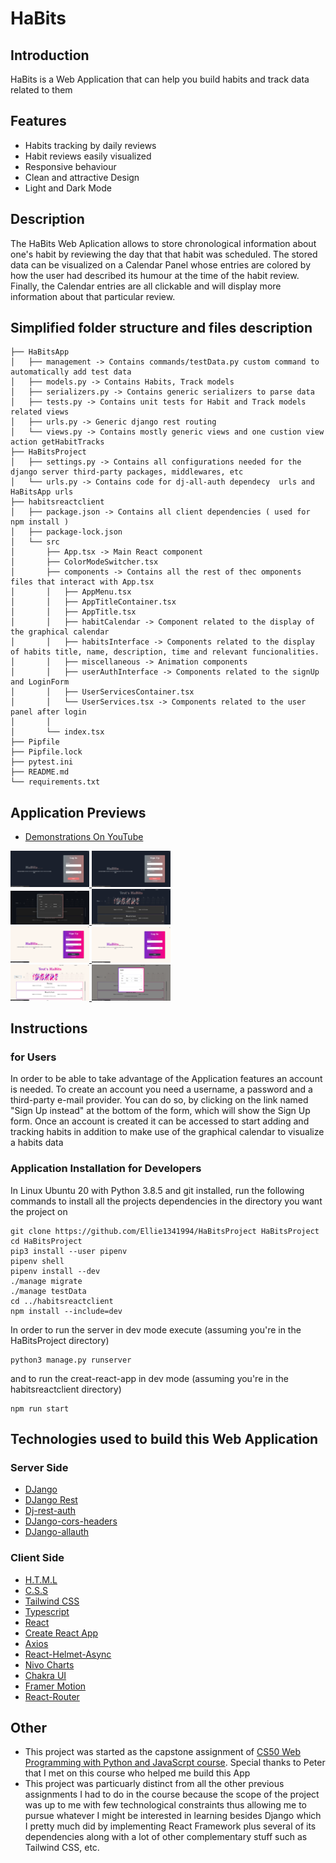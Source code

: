 # HaBits
## Introduction
HaBits is a Web Application that can help you build habits and track data related to them

## Features
- Habits tracking by daily reviews
- Habit reviews easily visualized
- Responsive behaviour
- Clean and attractive Design
- Light and Dark Mode

## Description
The HaBits Web Aplication allows to store chronological information about one's habit by reviewing the day that that habit was scheduled. The stored data can be visualized on a Calendar Panel whose entries are colored by how the user had described its humour at the time of the habit review.
Finally, the Calendar entries are all clickable and will display more information about that particular review.

## Simplified folder structure and files description
```
├── HaBitsApp
│   ├── management -> Contains commands/testData.py custom command to automatically add test data
│   ├── models.py -> Contains Habits, Track models
│   ├── serializers.py -> Contains generic serializers to parse data
│   ├── tests.py -> Contains unit tests for Habit and Track models related views
│   ├── urls.py -> Generic django rest routing
│   └── views.py -> Contains mostly generic views and one custion view action getHabitTracks
├── HaBitsProject
│   ├── settings.py -> Contains all configurations needed for the django server third-party packages, middlewares, etc
│   └── urls.py -> Contains code for dj-all-auth dependecy  urls and HaBitsApp urls
├── habitsreactclient
│   ├── package.json -> Contains all client dependencies ( used for npm install )
│   ├── package-lock.json
│   └── src
│       ├── App.tsx -> Main React component
│       ├── ColorModeSwitcher.tsx
│       ├── components -> Contains all the rest of thec omponents files that interact with App.tsx
│       │   ├── AppMenu.tsx
│       │   ├── AppTitleContainer.tsx
│       │   ├── AppTitle.tsx
│       │   ├── habitCalendar -> Component related to the display of the graphical calendar
│       │   ├── habitsInterface -> Components related to the display of habits title, name, description, time and relevant funcionalities.
│       │   ├── miscellaneous -> Animation components
│       │   ├── userAuthInterface -> Components related to the signUp and LoginForm
│       │   ├── UserServicesContainer.tsx
│       │   └── UserServices.tsx -> Components related to the user panel after login
│       │
│       └── index.tsx
├── Pipfile
├── Pipfile.lock
├── pytest.ini
├── README.md
└── requirements.txt
```

## Application Previews
- [Demonstrations On YouTube](https://www.youtube.com/playlist?list=PL5-tfLwc7d7HnUji9f3UjgYvCu4KNwOsT)
<div>
    <a href="https://github.com/Ellie1341994/HaBitsProject/blob/main/AppScreenshots/p1.png?raw=true">
        <img src="https://github.com/Ellie1341994/HaBitsProject/blob/main/AppScreenshots/p1.png?raw=true" width="25%"/>
    </a>
    <a href="https://github.com/Ellie1341994/HaBitsProject/blob/main/AppScreenshots/p2.png?raw=true">
        <img src="https://github.com/Ellie1341994/HaBitsProject/blob/main/AppScreenshots/p2.png?raw=true" width="25%"/>
    </a>
</div>
<div>
    <a href="https://github.com/Ellie1341994/HaBitsProject/blob/main/AppScreenshots/p7.png?raw=true">
        <img src="https://github.com/Ellie1341994/HaBitsProject/blob/main/AppScreenshots/p7.png?raw=true" width="25%"/>
    </a>
    <a href="https://github.com/Ellie1341994/HaBitsProject/blob/main/AppScreenshots/p6.png?raw=true">
        <img src="https://github.com/Ellie1341994/HaBitsProject/blob/main/AppScreenshots/p6.png?raw=true" width="25%"/>
    </a>
</div>
<div>
    <a href="https://github.com/Ellie1341994/HaBitsProject/blob/main/AppScreenshots/p3.png?raw=true">
        <img src="https://github.com/Ellie1341994/HaBitsProject/blob/main/AppScreenshots/p3.png?raw=true" width="25%"/>
    </a>
    <a href="https://github.com/Ellie1341994/HaBitsProject/blob/main/AppScreenshots/p4.png?raw=true">
        <img src="https://github.com/Ellie1341994/HaBitsProject/blob/main/AppScreenshots/p4.png?raw=true" width="25%"/>
    </a>
</div>
<div>
    <a href="https://github.com/Ellie1341994/HaBitsProject/blob/main/AppScreenshots/p5.png?raw=true">
        <img src="https://github.com/Ellie1341994/HaBitsProject/blob/main/AppScreenshots/p5.png?raw=true" width="25%"/>
    </a>
    <a href="https://github.com/Ellie1341994/HaBitsProject/blob/main/AppScreenshots/p8.png?raw=true">
        <img src="https://github.com/Ellie1341994/HaBitsProject/blob/main/AppScreenshots/p8.png?raw=true" width="25%"/>
    </a>
</div>

## Instructions
### for Users
In order to be able to take advantage of the Application features
an account is needed.
To create an account you need a username, a password and a third-party e-mail provider. You
can do so, by clicking on the link named "Sign Up instead" at the bottom of the form, which will show the Sign Up form.
Once an account is created it can be accessed to start adding and tracking habits in addition to make use of the graphical calendar to visualize a habits data

### Application Installation for Developers
In Linux Ubuntu 20 with Python 3.8.5 and git installed, run the following commands to install all the projects dependencies in the directory you want the project on
```
git clone https://github.com/Ellie1341994/HaBitsProject HaBitsProject
cd HaBitsProject
pip3 install --user pipenv
pipenv shell
pipenv install --dev
./manage migrate
./manage testData
cd ../habitsreactclient
npm install --include=dev
```
In order to run the server in dev mode execute (assuming you're in the HaBitsProject directory)
```
python3 manage.py runserver
```
and to run the creat-react-app in dev mode (assuming you're in the habitsreactclient directory)
```
npm run start
```

## Technologies used to build this Web Application
### Server Side
- [DJango](https://www.djangoproject.com/start/overview/)
- [DJango Rest](https://www.django-rest-framework.org/)
- [Dj-rest-auth](https://dj-rest-auth.readthedocs.io/en/latest/index.html)
- [DJango-cors-headers](https://github.com/adamchainz/django-cors-headers)
- [DJango-allauth](https://django-allauth.readthedocs.io/en/latest/index.html)

### Client Side
- [H.T.M.L](https://html.spec.whatwg.org/)
- [C.S.S](https://www.w3.org/Style/CSS/specs.en.html)
- [Tailwind CSS](https://tailwindcss.com/)
- [Typescript](https://www.typescriptlang.org/docs/handbook/jsx.html)
- [React](https://reactjs.org/)
- [Create React App](https://create-react-app.dev/docs/adding-typescript/)
- [Axios](https://www.npmjs.com/package/axios)
- [React-Helmet-Async](https://www.npmjs.com/package/react-helmet-async?activeTab=readme)
- [Nivo Charts](https://nivo.rocks/)
- [Chakra UI](https://chakra-ui.com/)
- [Framer Motion](https://www.framer.com/api/motion/)
- [React-Router](https://www.framer.com/api/motion/)

## Other
- This project was started as the capstone assignment of [CS50 Web Programming with Python and JavaScrpt course](https://www.edx.org/course/cs50s-web-programming-with-python-and-javascript). Special thanks to Peter that I met on this course who helped me build this App
- This project was particuarly distinct from all the other previous assignments I had to do in the course because the scope of the project was up to me with few technological constraints thus allowing me to pursue whatever I might be interested in learning besides Django which I pretty much did by implementing React Framework plus several of its dependencies along with a lot of other complementary stuff such as Tailwind CSS, etc.
